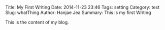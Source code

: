 Title: My First Writing
Date: 2014-11-23 23:46
Tags: setting
Category: test
Slug: whatThing
Author: Hanjae Jea
Summary: This is my first Writing

This is the content of my blog.
